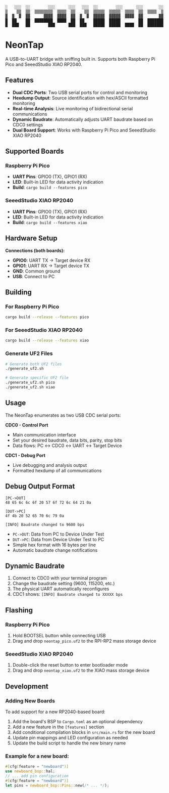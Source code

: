 ```
░   ░░░  ░░        ░░░      ░░░   ░░░  ░░        ░░░      ░░░       ░░
▒    ▒▒  ▒▒  ▒▒▒▒▒▒▒▒  ▒▒▒▒  ▒▒    ▒▒  ▒▒▒▒▒  ▒▒▒▒▒  ▒▒▒▒  ▒▒  ▒▒▒▒  ▒
▓  ▓  ▓  ▓▓      ▓▓▓▓  ▓▓▓▓  ▓▓  ▓  ▓  ▓▓▓▓▓  ▓▓▓▓▓  ▓▓▓▓  ▓▓       ▓▓
█  ██    ██  ████████  ████  ██  ██    █████  █████        ██  ███████
█  ███   ██        ███      ███  ███   █████  █████  ████  ██  ███████
```
# NeonTap

A USB-to-UART bridge with sniffing built in. Supports both Raspberry Pi Pico and SeeedStudio XIAO RP2040.

## Features

- **Dual CDC Ports**: Two USB serial ports for control and monitoring
- **Hexdump Output**: Source identification with hex/ASCII formatted monitoring
- **Real-time Analysis**: Live monitoring of bidirectional serial communications
- **Dynamic Baudrate**: Automatically adjusts UART baudrate based on CDC0 settings
- **Dual Board Support**: Works with Raspberry Pi Pico and SeeedStudio XIAO RP2040

## Supported Boards

### Raspberry Pi Pico
- **UART Pins**: GPIO0 (TX), GPIO1 (RX)
- **LED**: Built-in LED for data activity indication
- **Build**: `cargo build --features pico`

### SeeedStudio XIAO RP2040
- **UART Pins**: GPIO0 (TX), GPIO1 (RX)
- **LED**: Built-in LED for data activity indication
- **Build**: `cargo build --features xiao`

## Hardware Setup

**Connections (both boards):**

- **GPIO0**: UART TX → Target device RX
- **GPIO1**: UART RX → Target device TX
- **GND**: Common ground
- **USB**: Connect to PC

## Building

### For Raspberry Pi Pico
```bash
cargo build --release --features pico
```

### For SeeedStudio XIAO RP2040
```bash
cargo build --release --features xiao
```

### Generate UF2 Files
```bash
# Generate both UF2 files
./generate_uf2.sh

# Generate specific UF2 file
./generate_uf2.sh pico
./generate_uf2.sh xiao
```

## Usage

The NeonTap enumerates as two USB CDC serial ports:

**CDC0 - Control Port**

- Main communication interface
- Set your desired baudrate, data bits, parity, stop bits
- Data flows: PC ↔ CDC0 ↔ UART ↔ Target Device

**CDC1 - Debug Port**

- Live debugging and analysis output
- Formatted hexdump of all communications

## Debug Output Format

```
[PC->DUT]
48 65 6c 6c 6f 20 57 6f 72 6c 64 21 0a

[DUT->PC]
4f 4b 20 52 65 70 6c 79 0a

[INFO] Baudrate changed to 9600 bps
```

- `PC->DUT`: Data from PC to Device Under Test
- `DUT->PC`: Data from Device Under Test to PC
- Simple hex format with 16 bytes per line
- Automatic baudrate change notifications

## Dynamic Baudrate

1. Connect to CDC0 with your terminal program
2. Change the baudrate setting (9600, 115200, etc.)
3. The physical UART automatically reconfigures
4. CDC1 shows: `[INFO] Baudrate changed to XXXXX bps`

## Flashing

### Raspberry Pi Pico
1. Hold BOOTSEL button while connecting USB
2. Drag and drop `neontap_pico.uf2` to the RPI-RP2 mass storage device

### SeeedStudio XIAO RP2040
1. Double-click the reset button to enter bootloader mode
2. Drag and drop `neontap_xiao.uf2` to the XIAO mass storage device

## Development

### Adding New Boards

To add support for a new RP2040-based board:

1. Add the board's BSP to `Cargo.toml` as an optional dependency
2. Add a new feature in the `[features]` section
3. Add conditional compilation blocks in `src/main.rs` for the new board
4. Update pin mappings and LED configuration as needed
5. Update the build script to handle the new binary name

### Example for a new board:
```rust
#[cfg(feature = "newboard")]
use newboard_bsp::hal;
// ... add pin configuration
#[cfg(feature = "newboard")]
let pins = newboard_bsp::Pins::new(/* ... */);
```
